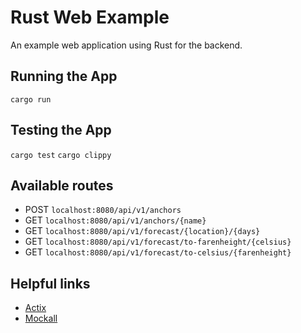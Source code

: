 # Rust Web Example

An example web application using Rust for the backend.

## Running the App

`cargo run`

## Testing the App

`cargo test`
`cargo clippy`

## Available routes

- POST `localhost:8080/api/v1/anchors`
- GET `localhost:8080/api/v1/anchors/{name}`
- GET `localhost:8080/api/v1/forecast/{location}/{days}`
- GET `localhost:8080/api/v1/forecast/to-farenheight/{celsius}`
- GET `localhost:8080/api/v1/forecast/to-celsius/{farenheight}`

## Helpful links

- [Actix](https://actix.rs/docs/getting-started)
- [Mockall](https://crates.io/crates/mockall)